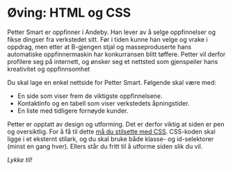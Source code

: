 # Øving: HTML og CSS
Petter Smart er oppfinner i Andeby. Han lever av å selge oppfinnelser og fikse
dingser fra verkstedet sitt. Før i tiden kunne han velge og vrake i oppdrag, men etter
at B-gjengen stjal og masseproduserte hans automatiske oppfinnermaskin har
konkurransen blitt tøffere. Petter vil derfor profilere seg på internett, og ønsker seg et
nettsted som gjenspeiler hans kreativitet og oppfinnsomhet

Du skal lage en enkel nettside for Petter Smart. Følgende skal være med:
* En side som viser frem de viktigste oppfinnelsene.
* Kontaktinfo og en tabell som viser verkstedets åpningstider.
* En liste med tidligere fornøyde kunder.

Petter er opptatt av design og utforming. Det er derfor viktig at siden er pen og
oversiktlig. For å få til dette <u>må du stilsette med CSS</u>. CSS-koden skal ligge i et
eksternt stilark, og du skal bruke både klasse- og id-selektorer (minst en gang hver).
Ellers står du fritt til å utforme siden slik du vil.

_Lykke til!_
